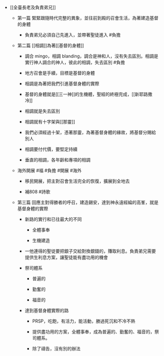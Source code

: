 - [[全臺長老及負責弟兄]]
	 - 第一篇 緊緊跟隨時代完整的異象，並往前到殿的召會生活，為著建造基督的身體
		 - 負責弟兄必須自己先進入，並帶著聖徒進入 #負擔

	 - 第二篇 [[相調]]為著[[基督的身體]]
		 - 調合 mingo，相調 blanding，調合是神和人，沒有失去區別。相調是實行神人調合的神人，彼此的相調，失去區別 #負擔

		 - 地方召會是手續，目標是基督的身體

		 - 相調是為著把我們引進基督身體的實際

		 - 基督的身體就是[[三一神]]的生機體，聖經的終極完成，[[新耶路撒冷]]

		 - 相調就是失去區別

		 - 相調就有十字架與[[那靈]]

		 - 我們必須經過十架，憑著那靈，為著基督身體的緣故，將基督分賜給別人

		 - 相調要付代價，要堅定持續

		 - 垂直的相調，各年齡和專項的相調

	 - 海外開展 #福 #負擔 #開展 #海外
		 - 移民開展，把主對召會生活完全的恢復，擴展到全地去

		 - 補808 #詩歌

	 - 第三篇 回應主對得勝者的呼召，建造錫安，達到神永遠經綸的高峯，就是基督身體的實際
		 - 新路的實行和已往最大的不同
			 - 全體事奉

			 - 生機建造

		 - 一他連得的聖徒要把銀子交給對換銀錢的，賺取利息。負責弟兄需要提供生利息方案，讓聖徒能有盡功用的機會

		 - 祭司體系
			 - 普遍的

			 - 勤奮的

			 - 福音的

		 - 達到基督身體實際的路
			 - PRSP，吃飽，有活力，能活動，勝過死沉和不冷不熱

			 - 提供盡功用的方案，全體事奉，成為普遍的、勤奮的、福音的，祭司體系。

			 - 除了禱告，沒有別的辦法
